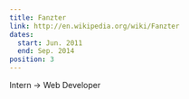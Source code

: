 ```yaml
---
title: Fanzter
link: http://en.wikipedia.org/wiki/Fanzter
dates:
  start: Jun. 2011
  end: Sep. 2014
position: 3
---
```


Intern &rarr; Web Developer
